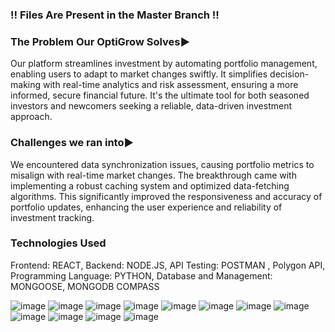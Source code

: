 ### !! Files Are Present in the Master Branch !!
### The Problem Our OptiGrow Solves▶️
Our platform streamlines investment by automating portfolio management, enabling users to adapt to market changes swiftly. It simplifies decision-making with real-time analytics and risk assessment, ensuring a more informed, secure financial future. It's the ultimate tool for both seasoned investors and newcomers seeking a reliable, data-driven investment approach.

### Challenges we ran into▶️
We encountered data synchronization issues, causing portfolio metrics to misalign with real-time market changes. The breakthrough came with implementing a robust caching system and optimized data-fetching algorithms. This significantly improved the responsiveness and accuracy of portfolio updates, enhancing the user experience and reliability of investment tracking.

### Technologies Used
Frontend: REACT,
Backend: NODE.JS,
API Testing: POSTMAN , Polygon API,
Programming Language: PYTHON,
Database and Management: MONGOOSE, MONGODB COMPASS

![image](https://github.com/a-zax/OptiGrow/assets/98326388/515a5aa9-0d40-4063-a86c-68dc75c8a508)
![image](https://github.com/a-zax/OptiGrow/assets/98326388/06019c20-5f35-4a76-974a-a2da145849ba)
![image](https://github.com/a-zax/OptiGrow/assets/98326388/b06bd0fa-ff4c-412f-89ea-04c2c2c68d38)
![image](https://github.com/a-zax/OptiGrow/assets/98326388/898da473-02a2-420e-81ec-aa1d65c6de75)
![image](https://github.com/a-zax/OptiGrow/assets/98326388/e1d92edb-7602-45c6-bb45-27f8fc2377b6)
![image](https://github.com/a-zax/OptiGrow/assets/98326388/be332419-7a0a-430b-b66f-460a2277cd98)
![image](https://github.com/a-zax/OptiGrow/assets/98326388/f6666397-47a6-4a2b-acfa-41f370c8cab5)
![image](https://github.com/a-zax/OptiGrow/assets/98326388/d213ba58-176b-4aeb-9a41-8e57fdf9c09f)
![image](https://github.com/a-zax/OptiGrow/assets/98326388/61f4190d-3580-4598-a570-b31811d567aa)
![image](https://github.com/a-zax/OptiGrow/assets/98326388/b1fa884d-2010-4fa3-9cfd-51b79ad372e3)
![image](https://github.com/a-zax/OptiGrow/assets/98326388/3edee786-08e3-4d4e-81d9-6bdf02604cad)
![image](https://github.com/a-zax/OptiGrow/assets/98326388/1e09b328-90f7-4bdf-85b7-5f9d47e8c305)

